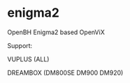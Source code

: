 enigma2
=======

OpenBH Enigma2 based OpenViX

Support:

VUPLUS (ALL)

DREAMBOX (DM800SE DM900 DM920)
